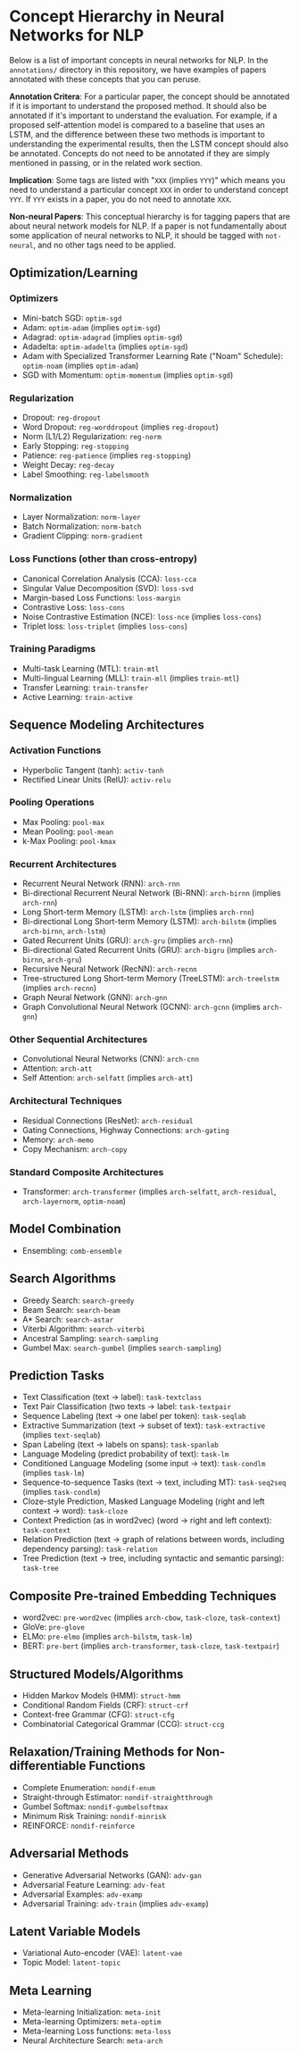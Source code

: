 # Concept Hierarchy in Neural Networks for NLP

Below is a list of important concepts in neural networks for NLP. In the `annotations/` directory in this repository,
we have examples of papers annotated with these concepts that you can peruse.

**Annotation Critera**: For a particular paper, the concept should be annotated if it is important to understand the
proposed method. It should also be annotated if it's important to understand the evaluation. For example, if a
proposed self-attention model is compared to a baseline that uses an LSTM, and the difference between these two
methods is important to understanding the experimental results, then the LSTM concept should also be annotated. Concepts
do not need to be annotated if they are simply mentioned in passing, or in the related work section.

**Implication**: Some tags are listed with "`XXX` (implies `YYY`)" which means you need to understand a particular
concept `XXX` in order to understand concept `YYY`. If `YYY` exists in a paper, you do not need to annotate `XXX`.

**Non-neural Papers**: This conceptual hierarchy is for tagging papers that are about neural network models for NLP.
If a paper is not fundamentally about some application of neural networks to NLP, it should be tagged with `not-neural`,
and no other tags need to be applied.

## Optimization/Learning

### Optimizers

* Mini-batch SGD: `optim-sgd`
* Adam: `optim-adam` (implies `optim-sgd`)
* Adagrad: `optim-adagrad` (implies `optim-sgd`)
* Adadelta: `optim-adadelta` (implies `optim-sgd`)
* Adam with Specialized Transformer Learning Rate ("Noam" Schedule): `optim-noam` (implies `optim-adam`)
* SGD with Momentum: `optim-momentum` (implies `optim-sgd`)

### Regularization

* Dropout: `reg-dropout`
* Word Dropout: `reg-worddropout` (implies `reg-dropout`)
* Norm (L1/L2) Regularization: `reg-norm`
* Early Stopping: `reg-stopping`
* Patience: `reg-patience` (implies `reg-stopping`)
* Weight Decay: `reg-decay`
* Label Smoothing: `reg-labelsmooth`

### Normalization

* Layer Normalization: `norm-layer`
* Batch Normalization: `norm-batch`
* Gradient Clipping: `norm-gradient`

### Loss Functions (other than cross-entropy)

* Canonical Correlation Analysis (CCA): `loss-cca`
* Singular Value Decomposition (SVD): `loss-svd`
* Margin-based Loss Functions: `loss-margin`
* Contrastive Loss: `loss-cons`
* Noise Contrastive Estimation (NCE): `loss-nce` (implies `loss-cons`)
* Triplet loss: `loss-triplet` (implies `loss-cons`)

### Training Paradigms

* Multi-task Learning (MTL): `train-mtl`
* Multi-lingual Learning (MLL): `train-mll` (implies `train-mtl`)
* Transfer Learning: `train-transfer`
* Active Learning: `train-active`

## Sequence Modeling Architectures

### Activation Functions

* Hyperbolic Tangent (tanh): `activ-tanh`
* Rectified Linear Units (RelU): `activ-relu`

### Pooling Operations

* Max Pooling: `pool-max`
* Mean Pooling: `pool-mean`
* k-Max Pooling: `pool-kmax`

### Recurrent Architectures

* Recurrent Neural Network (RNN): `arch-rnn`
* Bi-directional Recurrent Neural Network (Bi-RNN): `arch-birnn` (implies `arch-rnn`)
* Long Short-term Memory (LSTM): `arch-lstm` (implies `arch-rnn`)
* Bi-directional Long Short-term Memory (LSTM): `arch-bilstm` (implies `arch-birnn`, `arch-lstm`)
* Gated Recurrent Units (GRU): `arch-gru` (implies `arch-rnn`)
* Bi-directional Gated Recurrent Units (GRU): `arch-bigru` (implies `arch-birnn`, `arch-gru`)
* Recursive Neural Network (RecNN): `arch-recnn`
* Tree-structured Long Short-term Memory (TreeLSTM): `arch-treelstm` (implies `arch-recnn`)
* Graph Neural Network (GNN): `arch-gnn`
* Graph Convolutional Neural Network (GCNN): `arch-gcnn` (implies `arch-gnn`)

### Other Sequential Architectures

* Convolutional Neural Networks (CNN): `arch-cnn`
* Attention: `arch-att`
* Self Attention: `arch-selfatt` (implies `arch-att`)

### Architectural Techniques

* Residual Connections (ResNet): `arch-residual`
* Gating Connections, Highway Connections: `arch-gating`
* Memory: `arch-memo`
* Copy Mechanism: `arch-copy`

### Standard Composite Architectures

* Transformer: `arch-transformer` (implies `arch-selfatt`, `arch-residual`, `arch-layernorm`, `optim-noam`)


## Model Combination

* Ensembling: `comb-ensemble`

## Search Algorithms

* Greedy Search: `search-greedy`
* Beam Search: `search-beam`
* A* Search: `search-astar`
* Viterbi Algorithm: `search-viterbi`
* Ancestral Sampling: `search-sampling`
* Gumbel Max: `search-gumbel` (implies `search-sampling`)

## Prediction Tasks

* Text Classification (text -> label): `task-textclass`
* Text Pair Classification (two texts -> label: `task-textpair`
* Sequence Labeling (text -> one label per token): `task-seqlab`
* Extractive Summarization (text -> subset of text): `task-extractive` (implies `text-seqlab`)
* Span Labeling (text -> labels on spans): `task-spanlab`
* Language Modeling (predict probability of text): `task-lm`
* Conditioned Language Modeling (some input -> text): `task-condlm` (implies `task-lm`)
* Sequence-to-sequence Tasks (text -> text, including MT): `task-seq2seq` (implies `task-condlm`)
* Cloze-style Prediction, Masked Language Modeling (right and left context -> word): `task-cloze`
* Context Prediction (as in word2vec) (word -> right and left context): `task-context`
* Relation Prediction (text -> graph of relations between words, including dependency parsing): `task-relation`
* Tree Prediction (text -> tree, including syntactic and semantic parsing): `task-tree`

## Composite Pre-trained Embedding Techniques

* word2vec: `pre-word2vec` (implies `arch-cbow`, `task-cloze`, `task-context`)
* GloVe: `pre-glove`
* ELMo: `pre-elmo` (implies `arch-bilstm`, `task-lm`)
* BERT: `pre-bert` (implies `arch-transformer`, `task-cloze`, `task-textpair`)

## Structured Models/Algorithms

* Hidden Markov Models (HMM): `struct-hmm`
* Conditional Random Fields (CRF): `struct-crf`
* Context-free Grammar (CFG): `struct-cfg`
* Combinatorial Categorical Grammar (CCG): `struct-ccg`

## Relaxation/Training Methods for Non-differentiable Functions

* Complete Enumeration: `nondif-enum`
* Straight-through Estimator: `nondif-straightthrough`
* Gumbel Softmax: `nondif-gumbelsoftmax`
* Minimum Risk Training: `nondif-minrisk` 
* REINFORCE: `nondif-reinforce` 

## Adversarial Methods

* Generative Adversarial Networks (GAN): `adv-gan`
* Adversarial Feature Learning: `adv-feat`
* Adversarial Examples: `adv-examp`
* Adversarial Training: `adv-train` (implies `adv-examp`)

## Latent Variable Models

* Variational Auto-encoder (VAE): `latent-vae`
* Topic Model: `latent-topic`

## Meta Learning

* Meta-learning Initialization: `meta-init`
* Meta-learning Optimizers: `meta-optim`
* Meta-learning Loss functions: `meta-loss`
* Neural Architecture Search: `meta-arch`